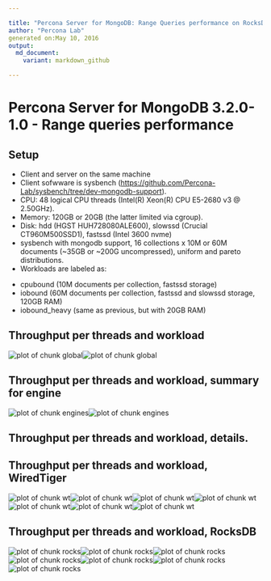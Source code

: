 ```yaml
---

title: "Percona Server for MongoDB: Range Queries performance on RocksDB and WiredTiger"
author: "Percona Lab"
generated on:May 10, 2016
output:
  md_document:
    variant: markdown_github

---
```



# Percona Server for MongoDB 3.2.0-1.0 - Range queries performance 

## Setup

* Client and server on the same machine 
* Client sofwware is sysbench (https://github.com/Percona-Lab/sysbench/tree/dev-mongodb-support).
* CPU: 48 logical CPU threads (Intel(R) Xeon(R) CPU E5-2680 v3 @ 2.50GHz). 
* Memory: 120GB or 20GB (the latter limited via cgroup).
* Disk: hdd (HGST HUH728080ALE600), slowssd (Crucial CT960M500SSD1), fastssd (Intel 3600 nvme) 
* sysbench with mongodb support, 16 collections x 10M or 60M documents (~35GB or ~200G uncompressed), uniform and pareto distributions. 
* Workloads are labeled as:
- cpubound (10M documents per collection, fastssd storage)
- iobound (60M documents per collection, fastssd and slowssd storage, 120GB RAM)
- iobound_heavy (same as previous, but with 20GB RAM)

## Throughput per threads and workload

![plot of chunk global](figure/global-1.png)![plot of chunk global](figure/global-2.png)

## Throughput per threads and workload, summary for engine

![plot of chunk engines](figure/engines-1.png)![plot of chunk engines](figure/engines-2.png)

## Throughput per threads and workload, details. 
## Throughput per threads and workload, WiredTiger

![plot of chunk wt](figure/wt-1.png)![plot of chunk wt](figure/wt-2.png)![plot of chunk wt](figure/wt-3.png)![plot of chunk wt](figure/wt-4.png)![plot of chunk wt](figure/wt-5.png)![plot of chunk wt](figure/wt-6.png)![plot of chunk wt](figure/wt-7.png)

## Throughput per threads and workload, RocksDB

![plot of chunk rocks](figure/rocks-1.png)![plot of chunk rocks](figure/rocks-2.png)![plot of chunk rocks](figure/rocks-3.png)![plot of chunk rocks](figure/rocks-4.png)![plot of chunk rocks](figure/rocks-5.png)![plot of chunk rocks](figure/rocks-6.png)![plot of chunk rocks](figure/rocks-7.png)
